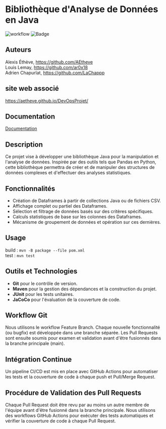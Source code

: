 # Bibliothèque d'Analyse de Données en Java

![workflow](https://github.com/AEtheve/DevOpsProjet/actions/workflows/maven.yml/badge.svg)
![Badge](https://img.shields.io/endpoint?url=https%3A%2F%2Fgist.githubusercontent.com%2FAEtheve%2F73adb891918b248bf5cd39afb416ee7c%2Fraw%2Ftest.json)

## Auteurs
Alexis Éthève, https://github.com/AEtheve \
Louis Lemay, https://github.com/ar0x18 \
Adrien Chapurlat, https://github.com/LaChappp

## site web associé 
https://aetheve.github.io/DevOpsProjet/

## Documentation
[Documentation](https://aetheve.github.io/DevOpsProjet/apidocs/DataFrame.html)

## Description
Ce projet vise à développer une bibliothèque Java pour la manipulation et l'analyse de données. Inspirée par des outils tels que Pandas en Python, cette bibliothèque permettra de créer et de manipuler des structures de données complexes et d'effectuer des analyses statistiques.

## Fonctionnalités
- Création de Dataframes à partir de collections Java ou de fichiers CSV.
- Affichage complet ou partiel des Dataframes.
- Sélection et filtrage de données basés sur des critères spécifiques.
- Calculs statistiques de base sur les colonnes des Dataframes.
- Mécanisme de groupement de données et opération sur ces dernières.

## Usage
build : `mvn -B package --file pom.xml` \
test : `mvn test`

## Outils et Technologies
- **Git** pour le contrôle de version.
- **Maven** pour la gestion des dépendances et la construction du projet.
- **JUnit** pour les tests unitaires.
- **JaCoCo** pour l'évaluation de la couverture de code.

## Workflow Git
Nous utilisons le workflow Feature Branch. Chaque nouvelle fonctionnalité (ou bugfix) est développée dans une branche séparée. Les Pull Requests sont ensuite soumis pour examen et validation avant d'être fusionnés dans la branche principale (main).

## Intégration Continue
Un pipeline CI/CD est mis en place avec GitHub Actions pour automatiser les tests et la couverture de code à chaque push et Pull/Merge Request.

## Procédure de Validation des Pull Requests
Chaque Pull Request doit être revu par au moins un autre membre de l'équipe avant d'être fusionné dans la branche principale. Nous utilisons des workflows GitHub Actions pour exécuter des tests automatiques et vérifier la couverture de code à chaque Pull Request.